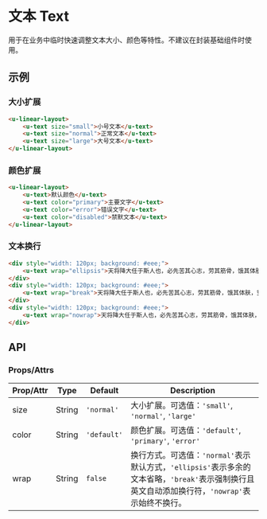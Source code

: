 # 文本 Text

用于在业务中临时快速调整文本大小、颜色等特性。不建议在封装基础组件时使用。

## 示例
### 大小扩展

``` html
<u-linear-layout>
    <u-text size="small">小号文本</u-text>
    <u-text size="normal">正常文本</u-text>
    <u-text size="large">大号文本</u-text>
</u-linear-layout>
```

### 颜色扩展

``` html
<u-linear-layout>
    <u-text>默认颜色</u-text>
    <u-text color="primary">主要文字</u-text>
    <u-text color="error">错误文字</u-text>
    <u-text color="disabled">禁默文本</u-text>
</u-linear-layout>
```

### 文本换行

``` html
<div style="width: 120px; background: #eee;">
    <u-text wrap="ellipsis">天将降大任于斯人也，必先苦其心志，劳其筋骨，饿其体肤，空乏其身，行拂乱其所为也，所以动心忍性，增益其所不能。</u-text>
</div>
<div style="width: 120px; background: #eee;">
    <u-text wrap="break">天将降大任于斯人也，必先苦其心志，劳其筋骨，饿其体肤，空乏其身，行拂乱其所为也，所以动心忍性，增益其所不能。</u-text>
</div>
<div style="width: 120px; background: #eee;">
    <u-text wrap="nowrap">天将降大任于斯人也，必先苦其心志，劳其筋骨，饿其体肤，空乏其身，行拂乱其所为也，所以动心忍性，增益其所不能。</u-text>
</div>
```

## API
### Props/Attrs

| Prop/Attr | Type | Default | Description |
| --------- | ---- | ------- | ----------- |
| size | String | `'normal'` | 大小扩展。可选值：`'small'`, `'normal'`, `'large'` |
| color | String | `'default'` | 颜色扩展。可选值：`'default'`, `'primary'`, `'error'` |
| wrap | String | `false` | 换行方式。可选值：`'normal'`表示默认方式，`'ellipsis'`表示多余的文本省略，`'break'`表示强制换行且英文自动添加换行符，`'nowrap'`表示始终不换行。 |
